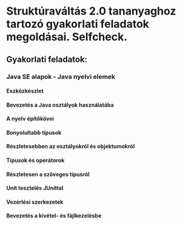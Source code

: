 # Struktúraváltás 2.0 tananyaghoz tartozó gyakorlati feladatok megoldásai. Selfcheck.

## Gyakorlati feladatok:

### Java SE alapok - Java nyelvi elemek

#### Eszközkészlet

#### Bevezetés a Java osztályok használatába

#### A nyelv építőkövei

#### Bonyolultabb típusok

#### Részletesebben az osztályokról és objektumokról

#### Típusok és operátorok

#### Részletesen a szöveges típusról

#### Unit tesztelés JUnittal

#### Vezérlési szerkezetek

#### Bevezetés a kivétel- és fájlkezelésbe
